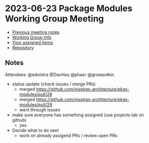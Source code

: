   # 2023-06-23 Package Modules Working Group Meeting

- [Previous meeting notes](https://github.com/nixpkgs-architecture/pkgs-modules/tree/main/meetings)
- [Working Group Info](https://discourse.nixos.org/t/working-group-member-search-module-system-for-packages/26574)
- [Your assigned items](https://github.com/nixpkgs-architecture/pkgs-modules/issues/assigned/@me)
- [Repository](https://github.com/nixpkgs-architecture/pkgs-modules)

## Notes
Attendees: @edolstra @DavHau @phaer @growpotkin

- status update (check issues / merge PRs)
  - merged https://github.com/nixpkgs-architecture/pkgs-modules/pull/28
  - merged https://github.com/nixpkgs-architecture/pkgs-modules/pull/29
  - went through issues
- make sure everyone has something assigned (use projects tab on github)
  - yes
- Decide what to do next
  - work on already assigend PRs / review open PRs
